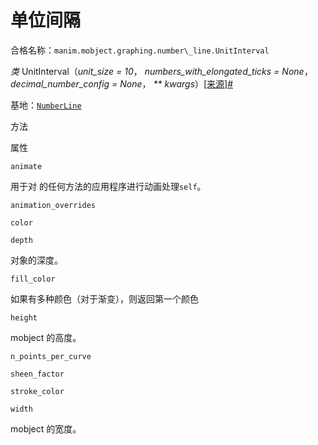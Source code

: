 # 单位间隔

合格名称：`manim.mobject.graphing.number\_line.UnitInterval`

_类_ UnitInterval（_unit_size = 10_， _numbers_with_elongated_ticks = None_， _decimal_number_config = None_， _\*\* kwargs_）[\[来源\]](../_modules/manim/mobject/graphing/number_line.html#UnitInterval)[#](#manim.mobject.graphing.number_line.UnitInterval "此定义的固定链接")

基地：[`NumberLine`](manim.mobject.graphing.number_line.NumberLine.html#manim.mobject.graphing.number_line.NumberLine "manim.mobject.graphing.number_line.NumberLine")

方法

属性

`animate`

用于对 的任何方法的应用程序进行动画处理`self`。

`animation_overrides`

`color`

`depth`

对象的深度。

`fill_color`

如果有多种颜色（对于渐变），则返回第一个颜色

`height`

mobject 的高度。

`n_points_per_curve`

`sheen_factor`

`stroke_color`

`width`

mobject 的宽度。
